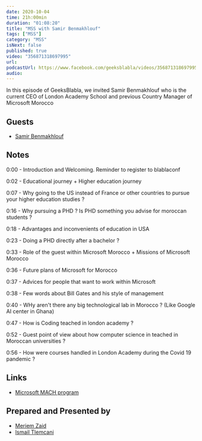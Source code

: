 ```yaml
---
date: 2020-10-04
time: 21h:00min
duration: "01:08:20"
title: "MSS with Samir Benmakhlouf"
tags: ["MSS"]
category: "MSS"
isNext: false
published: true
video: "356871318697995"
url:
podcastUrl: https://www.facebook.com/geeksblabla/videos/356871318697995
audio:
---
```


In this episode of GeeksBlabla, we invited Samir Benmakhlouf who is the current CEO of London Academy School and previous Country Manager of Microsoft Morocco

## Guests

- [Samir Benmakhlouf](https://www.linkedin.com/in/samirben/)

## Notes

0:00 - Introduction and Welcoming. Reminder to register to blablaconf

0:02 - Educational journey + Higher education journey

0:07 - Why going to the US instead of France or other countries to pursue your higher education studies ?

0:16 - Why pursuing a PHD ? Is PHD something you advise for moroccan students ?

0:18 - Advantages and inconvenients of education in USA

0:23 - Doing a PHD directly after a bachelor ?

0:33 - Role of the guest within Microsoft Morocco + Missions of Microsoft Morocco

0:36 - Future plans of Microsoft for Morocco

0:37 - Advices for people that want to work within Microsoft

0:38 - Few words about Bill Gates and his style of management

0:40 - WHy aren't there any big technological lab in Morocco ? (Like Google AI center in Ghana)

0:47 - How is Coding teached in london academy ?

0:52 - Guest point of view about how computer science in teached in Moroccan universities ?

0:56 - How were courses handled in London Academy during the Covid 19 pandemic ?

## Links

- [Microsoft MACH program](https://my.gradconnection.com/employers/microsoft/intern-to-mach/)

## Prepared and Presented by

- [Meriem Zaid](https://www.facebook.com/MeriemZaid)
- [Ismail Tlemcani](https://www.linkedin.com/in/ismailtlemcani)
